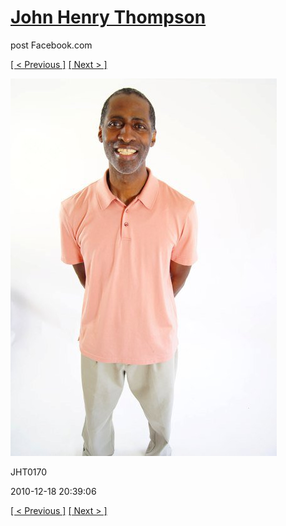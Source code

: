 # [John Henry Thompson](../README.md)
post Facebook.com

[[ < Previous ]](2010-12-18-13.md) [[ Next > ]](2010-12-18-15.md)

[![](../media/2010-12-18/Fam-2010-JHT0170.jpg)](../README.md)

JHT0170

2010-12-18 20:39:06

[[ < Previous ]](2010-12-18-13.md) [[ Next > ]](2010-12-18-15.md)